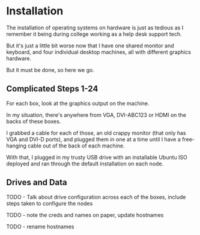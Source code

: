 # Installation

The installation of operating systems on hardware is just as tedious as I remember it being during college working as a help desk support tech.

But it's just a little bit worse now that I have one shared monitor and keyboard, and four individual desktop machines, all with different graphics hardware.

But it must be done, so here we go.

## Complicated Steps 1-24

For each box, look at the graphics output on the machine.

In my situation, there's anywhere from VGA, DVI-ABC123 or HDMI on the backs of these boxes.

I grabbed a cable for each of those, an old crappy monitor (that only has VGA and DVI-D ports), and plugged them in one at a time until I have a free-hanging cable out of the back of each machine.

With that, I plugged in my trusty USB drive with an installable Ubuntu ISO deployed and ran through the default installation on each node.

## Drives and Data

TODO - Talk about drive configuration across each of the boxes, include steps taken to configure the nodes

TODO - note the creds and names on paper, update hostnames

TODO - rename hostnames